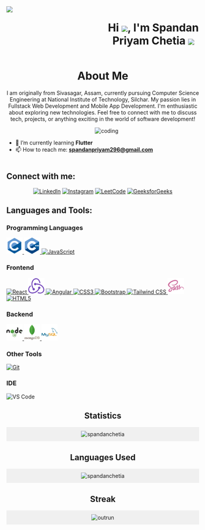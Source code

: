 <div align="center" style="display: flex; justify-content: space-between; flex-direction: row;">
  <img src="https://github.com/Anmol-Baranwal/Cool-GIFs-For-GitHub/assets/74038190/d48893bd-0757-481c-8d7e-ba3e163feae7" width="100%"> 
  <h1> Hi <img src="https://user-images.githubusercontent.com/74038190/214644152-52f47eb3-5e31-4f47-8758-05c9468d5596.gif" width="35" align="center">, I'm Spandan Priyam Chetia <img src="https://user-images.githubusercontent.com/74038190/212744289-c46f1717-bfc9-4724-8ef3-4b08e3583110.gif" width="35" align="center"> </h1>
</div>

<!--
<p align="center">
 <img src="https://github.com/Anmol-Baranwal/Cool-GIFs-For-GitHub/assets/74038190/d48893bd-0757-481c-8d7e-ba3e163feae7" width="100%"> 
</p> --->

<div align="center">
<h1> About Me </h1>

<p>I am originally from Sivasagar, Assam, currently pursuing Computer Science Engineering at National Institute of Technology, Silchar. My passion lies in Fullstack Web Development and Mobile App Development. I'm enthusiastic about exploring new technologies. Feel free to connect with me to discuss tech, projects, or anything exciting in the world of software development!</p>
<div>
  <img alt="coding" width="400" src="https://user-images.githubusercontent.com/74038190/225813708-98b745f2-7d22-48cf-9150-083f1b00d6c9.gif" style="padding-left: 20px;">
</div>
</div>

<div style="display: flex; justify-content: space-between; flex-direction: row;">

- 🌱 I’m currently learning **Flutter**
- 📫 How to reach me: **spandanpriyam296@gmail.com**

</div>

## Connect with me:

<p align="center">
  <a href="https://www.linkedin.com/in/spandan-priyam-chetia-284733250/" target="_blank"><img src="https://raw.githubusercontent.com/rahuldkjain/github-profile-readme-generator/master/src/images/icons/Social/linked-in-alt.svg" alt="LinkedIn" height="30" width="40" /></a>
  <a href="https://www.instagram.com/thespandanpriyam/" target="_blank"><img src="https://raw.githubusercontent.com/rahuldkjain/github-profile-readme-generator/master/src/images/icons/Social/instagram.svg" alt="Instagram" height="30" width="40" /></a>
  <a href="" target="_blank"><img src="https://raw.githubusercontent.com/rahuldkjain/github-profile-readme-generator/master/src/images/icons/Social/leet-code.svg" alt="LeetCode" height="30" width="40" /></a>
  <a href="https://www.geeksforgeeks.org/user/spandanprp43q/" target="_blank"><img src="https://raw.githubusercontent.com/rahuldkjain/github-profile-readme-generator/master/src/images/icons/Social/geeks-for-geeks.svg" alt="GeeksforGeeks" height="30" width="40" /></a>
</p>



<!-- Programming Languages -->
<div>
  <h2 align="left">Languages and Tools:</h2>
  <h3>Programming Languages</h3>
  <p align="left"> 
    <a href="https://www.cprogramming.com/" target="_blank" rel="noreferrer"> <img src="https://raw.githubusercontent.com/devicons/devicon/master/icons/c/c-original.svg" alt="C" width="42" height="42"/> </a> 
    <a href="https://www.w3schools.com/cpp/" target="_blank" rel="noreferrer"> <img src="https://raw.githubusercontent.com/devicons/devicon/master/icons/cplusplus/cplusplus-original.svg" alt="C++" width="42" height="42"/> </a> 
    <a href="https://developer.mozilla.org/en-US/docs/Web/JavaScript" target="_blank" rel="noreferrer"> <img src="https://user-images.githubusercontent.com/74038190/212257454-16e3712e-945a-4ca2-b238-408ad0bf87e6.gif" alt="JavaScript" width="42" height="42"/> </a> 
  </p>
</div>

<!-- Frontend Technologies -->
<div>
  <h3>Frontend</h3>
  <p align="left"> 
    <a href="https://reactjs.org/" target="_blank" rel="noreferrer"> <img src="https://user-images.githubusercontent.com/74038190/212257467-871d32b7-e401-42e8-a166-fcfd7baa4c6b.gif" alt="React" width="42" height="42"/> </a> 
    <a href="https://redux.js.org" target="_blank" rel="noreferrer"> <img src="https://raw.githubusercontent.com/devicons/devicon/master/icons/redux/redux-original.svg" alt="Redux" width="42" height="42"/> </a> 
    <a href="https://angular.io" target="_blank" rel="noreferrer"> <img src="https://user-images.githubusercontent.com/74038190/212280823-79088828-a258-4a4d-8d6c-96315d5a07af.gif" alt="Angular" width="42" height="42"/> </a>
    <a href="https://www.w3schools.com/css/" target="_blank" rel="noreferrer"> <img src="https://github.com/Anmol-Baranwal/Cool-GIFs-For-GitHub/assets/74038190/67f477ed-6624-42da-99f0-1a7b1a16eecb" alt="CSS3" width="42" height="42"/> </a> 
    <a href="https://getbootstrap.com" target="_blank" rel="noreferrer"> <img src="https://user-images.githubusercontent.com/74038190/212280805-9bcb336b-8c55-46a8-abf8-ff286ab55472.gif" alt="Bootstrap" width="42" height="42"/> </a> 
    <a href="https://tailwindcss.com/" target="_blank" rel="noreferrer"> <img src="https://www.vectorlogo.zone/logos/tailwindcss/tailwindcss-icon.svg" alt="Tailwind CSS" width="42" height="42"/> </a> 
    <a href="https://sass-lang.com" target="_blank" rel="noreferrer"> <img src="https://raw.githubusercontent.com/devicons/devicon/master/icons/sass/sass-original.svg" alt="Sass" width="42" height="42"/> </a> 
    <a href="https://www.w3.org/html/" target="_blank" rel="noreferrer"> <img src="https://github.com/Anmol-Baranwal/Cool-GIFs-For-GitHub/assets/74038190/29fd6286-4e7b-4d6c-818f-c4765d5e39a9" alt="HTML5" width="42" height="42"/> </a>
  </p>
</div>

<!-- Backend Technologies -->
<div>
  <h3>Backend</h3>
  <p align="left"> 
    <a href="https://nodejs.org" target="_blank" rel="noreferrer"> <img src="https://raw.githubusercontent.com/devicons/devicon/master/icons/nodejs/nodejs-original-wordmark.svg" alt="Node.js" width="42" height="42"/> </a> 
    <a href="https://www.mongodb.com/" target="_blank" rel="noreferrer"> <img src="https://raw.githubusercontent.com/devicons/devicon/master/icons/mongodb/mongodb-original-wordmark.svg" alt="MongoDB" width="42" height="42"/> </a> 
    <a href="https://www.mysql.com/" target="_blank" rel="noreferrer"> <img src="https://raw.githubusercontent.com/devicons/devicon/master/icons/mysql/mysql-original-wordmark.svg" alt="MySQL" width="42" height="42"/> </a> 
  </p>
</div>

<!-- Other Tools -->
<div>
  <h3>Other Tools</h3>
  <p align="left"> 
    <a href="https://git-scm.com/" target="_blank" rel="noreferrer"> <img src="https://www.vectorlogo.zone/logos/git-scm/git-scm-icon.svg" alt="Git" width="42" height="42"/> </a> 
  </p>
</div>

<!-- IDE -->
<div>
  <h3>IDE</h3>
  <p align="left"> 
    <a><img src="https://user-images.githubusercontent.com/74038190/212257465-7ce8d493-cac5-494e-982a-5a9deb852c4b.gif" alt="VS Code" height="42" width="42"></a>
  </p>
</div>

<div align="center">

## Statistics
<p align="center" style="background-color: #f0f0f0; padding: 10px;">
  <img src="https://github-readme-stats.vercel.app/api?username=spandanchetia&show_icons=true&locale=en&theme=outrun" alt="spandanchetia" />
</p>

## Languages Used
<p align="center" style="background-color: #f0f0f0; padding: 10px;">
  <img src="https://github-readme-stats.vercel.app/api/top-langs/?username=spandanchetia&layout=donut&theme=outrun" alt="spandanchetia" />
</p>

## Streak
<p align="center" style="background-color: #f0f0f0; padding: 10px;">
  <img src="https://github-readme-streak-stats.herokuapp.com/?user=spandanchetia&theme=outrun" alt="outrun" />
</p>

</div>







